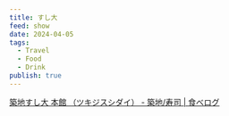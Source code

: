 ```yaml
---
title: すし大
feed: show
date: 2024-04-05
tags:
  - Travel
  - Food
  - Drink
publish: true
---
```


[築地すし大 本館 （ツキジスシダイ） - 築地/寿司 | 食べログ](https://tabelog.com/tokyo/A1313/A131301/13002314/)


